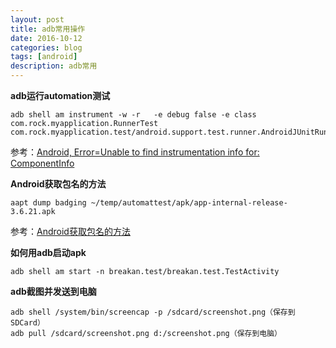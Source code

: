 ```yaml
---
layout: post
title: adb常用操作
date: 2016-10-12
categories: blog
tags: [android]
description: adb常用
---
```



**adb运行automation测试**  

```
adb shell am instrument -w -r   -e debug false -e class com.rock.myapplication.RunnerTest com.rock.myapplication.test/android.support.test.runner.AndroidJUnitRunner
```

参考：[Android, Error=Unable to find instrumentation info for: ComponentInfo](http://stackoverflow.com/questions/36753486/android-error-unable-to-find-instrumentation-info-for-componentinfo)

**Android获取包名的方法**

```
aapt dump badging ~/temp/automattest/apk/app-internal-release-3.6.21.apk 
```

参考：[Android获取包名的方法](http://blog.sina.com.cn/s/blog_5b478f870102v5bo.html)


**如何用adb启动apk**

```
adb shell am start -n breakan.test/breakan.test.TestActivity
```

**adb截图并发送到电脑** 

```
adb shell /system/bin/screencap -p /sdcard/screenshot.png（保存到SDCard）
adb pull /sdcard/screenshot.png d:/screenshot.png（保存到电脑）
```













